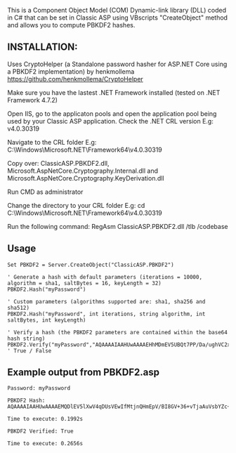 This is a Component Object Model (COM) Dynamic-link library (DLL) coded in C# that can be set in Classic ASP using VBscripts "CreateObject" method and allows you to compute PBKDF2 hashes.

## INSTALLATION:
Uses CryptoHelper (a Standalone password hasher for ASP.NET Core using a PBKDF2 implementation) by henkmollema
https://github.com/henkmollema/CryptoHelper

Make sure you have the lastest .NET Framework installed (tested on .NET Framework 4.7.2)
	
Open IIS, go to the applicaton pools and open the application pool being used by your 
Classic ASP application. Check the .NET CRL version
E.g: v4.0.30319
	
Navigate to the CRL folder
E.g: C:\Windows\Microsoft.NET\Framework64\v4.0.30319
	
Copy over: ClassicASP.PBKDF2.dll, Microsoft.AspNetCore.Cryptography.Internal.dll and Microsoft.AspNetCore.Cryptography.KeyDerivation.dll
	
Run CMD as administrator

Change the directory to your CRL folder
E.g: cd C:\Windows\Microsoft.NET\Framework64\v4.0.30319
	
Run the following command: RegAsm ClassicASP.PBKDF2.dll /tlb /codebase

## Usage

	Set PBKDF2 = Server.CreateObject("ClassicASP.PBKDF2")

	' Generate a hash with default parameters (iterations = 10000, algorithm = sha1, saltBytes = 16, keyLength = 32)
	PBKDF2.Hash("myPassword")
	
	' Custom parameters (algorithms supported are: sha1, sha256 and sha512)
	PBKDF2.Hash("myPassword", int iterations, string algorithm, int saltBytes, int keyLength)

	' Verify a hash (the PBKDF2 parameters are contained within the base64 hash string)
	PBKDF2.Verify("myPassword","AQAAAAIAAHUwAAAAEHhMDmEV5UBQt7PP/Da/ughVC2xxpluFxBi7tsseMgD/uVovJw+cY4xrXftimQbYng==") ' True / False

## Example output from PBKDF2.asp

	Password: myPassword
	
	PBKDF2 Hash: AQAAAAIAAHUwAAAAEMQDlEV5lXwV4qDUsVEwIfMtjnQHmEpV/BI8GV+36+vTjaAuVsbYZc+cqexrh7KHjA==

	Time to execute: 0.1992s

	PBKDF2 Verified: True

	Time to execute: 0.2656s
